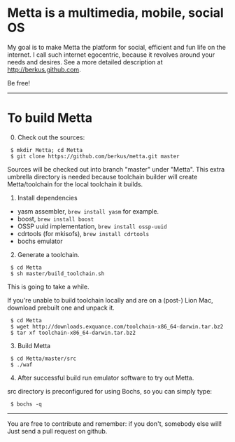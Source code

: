 Metta is a multimedia, mobile, social OS
========================================

My goal is to make Metta the platform for social, efficient and fun life on the internet. I call such internet egocentric, because it revolves around your needs and desires. See a more detailed description at http://berkus.github.com.

Be free!

-----------------------------------------

To build Metta
==============

0. Check out the sources:

```
 $ mkdir Metta; cd Metta
 $ git clone https://github.com/berkus/metta.git master
```

Sources will be checked out into branch "master" under "Metta". This extra umbrella directory is needed because toolchain builder will create Metta/toolchain for the local toolchain it builds.

1. Install dependencies 
  * yasm assembler, `brew install yasm` for example.
  * boost, `brew install boost`
  * OSSP uuid implementation, `brew install ossp-uuid`
  * cdrtools (for mkisofs), `brew install cdrtools`
  * bochs emulator
2. Generate a toolchain.

```
 $ cd Metta
 $ sh master/build_toolchain.sh
```

This is going to take a while.

If you're unable to build toolchain locally and are on a (post-) Lion Mac, download prebuilt one and unpack it.

```
 $ cd Metta
 $ wget http://downloads.exquance.com/toolchain-x86_64-darwin.tar.bz2
 $ tar xf toolchain-x86_64-darwin.tar.bz2
```

3. Build Metta

```
 $ cd Metta/master/src
 $ ./waf
```

4. After successful build run emulator software to try out Metta.

src directory is preconfigured for using Bochs, so you can simply type:

```
 $ bochs -q
```

-----------------------------------------

You are free to contribute and remember: if you don't, somebody else will!
Just send a pull request on github.
